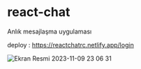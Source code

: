 # react-chat

Anlık mesajlaşma uygulaması 

deploy : https://reactchatrc.netlify.app/login

![Ekran Resmi 2023-11-09 23 06 31](https://github.com/Harhat18/react-chat/assets/111196660/286c5ad8-034f-4695-b279-55ba0d047b96)
